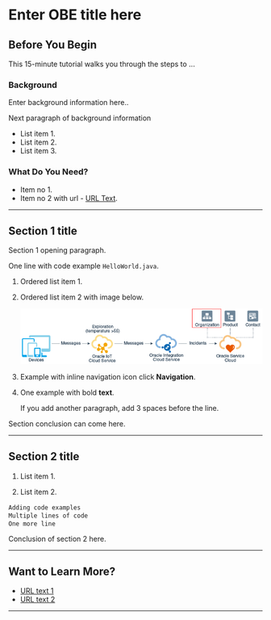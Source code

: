 # Enter OBE title here
## Before You Begin

This 15-minute tutorial walks you through the steps to ...

### Background
Enter background information here..

Next paragraph of background information
* List item 1.
* List item 2.
* List item 3.

### What Do You Need?

* Item no 1.
* Item no 2 with url - [URL Text](https://www.oracle.com).

* * *

## Section 1 title

Section 1 opening paragraph.

One line with code example `HelloWorld.java`.

1. Ordered list item 1.
2. Ordered list item 2 with image below.

    ![Image alt text](img/screenshot1.png "Image title")

3. Example with inline navigation icon click **Navigation**.

4. One example with bold **text**.

   If you add another paragraph, add 3 spaces before the line.

Section conclusion can come here.

* * *

## Section 2 title

1. List item 1.

2. List item 2.

```
Adding code examples
Multiple lines of code
One more line
```
Conclusion of section 2 here.

* * *
## Want to Learn More?

* [URL text 1](http://docs.oracle.com)
* [URL text 2](http://docs.oracle.com)

* * *
